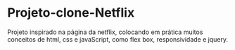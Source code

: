 # Projeto-clone-Netflix
Projeto inspirado na página da netflix, colocando em prática muitos conceitos de html, css e javaScript, como flex box, responsividade e jquery.
